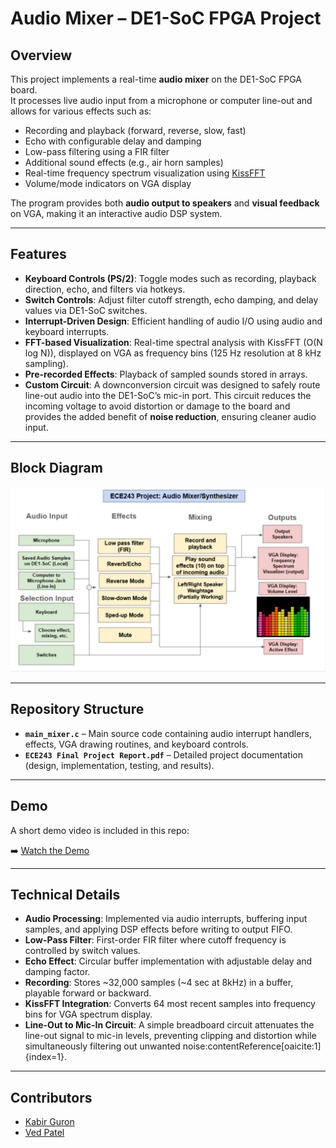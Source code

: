 # Audio Mixer – DE1-SoC FPGA Project

## Overview
This project implements a real-time **audio mixer** on the DE1-SoC FPGA board.  
It processes live audio input from a microphone or computer line-out and allows for various effects such as:  

- Recording and playback (forward, reverse, slow, fast)  
- Echo with configurable delay and damping  
- Low-pass filtering using a FIR filter  
- Additional sound effects (e.g., air horn samples)  
- Real-time frequency spectrum visualization using [KissFFT](https://github.com/mborgerding/kissfft)  
- Volume/mode indicators on VGA display  

The program provides both **audio output to speakers** and **visual feedback** on VGA, making it an interactive audio DSP system.

---

## Features
- **Keyboard Controls (PS/2)**: Toggle modes such as recording, playback direction, echo, and filters via hotkeys.  
- **Switch Controls**: Adjust filter cutoff strength, echo damping, and delay values via DE1-SoC switches.  
- **Interrupt-Driven Design**: Efficient handling of audio I/O using audio and keyboard interrupts.  
- **FFT-based Visualization**: Real-time spectral analysis with KissFFT (O(N log N)), displayed on VGA as frequency bins (125 Hz resolution at 8 kHz sampling).  
- **Pre-recorded Effects**: Playback of sampled sounds stored in arrays.  
- **Custom Circuit**: A downconversion circuit was designed to safely route line-out audio into the DE1-SoC’s mic-in port. This circuit reduces the incoming voltage to avoid distortion or damage to the board and provides the added benefit of **noise reduction**, ensuring cleaner audio input.  

---

## Block Diagram
<p align="center">
  <img src="images/block.JPG" alt="Audio Mixer Block Diagram" width="600"/>
</p>

---

## Repository Structure
- **`main_mixer.c`** – Main source code containing audio interrupt handlers, effects, VGA drawing routines, and keyboard controls.  
- **`ECE243 Final Project Report.pdf`** – Detailed project documentation (design, implementation, testing, and results).  

---

## Demo
A short demo video is included in this repo:  

➡️ [Watch the Demo](https://drive.google.com/file/d/1IuRbUZx9DmW4cU2moNALvZx2G3chC0lR/view?usp=sharing)  

---

## Technical Details
- **Audio Processing**: Implemented via audio interrupts, buffering input samples, and applying DSP effects before writing to output FIFO.  
- **Low-Pass Filter**: First-order FIR filter where cutoff frequency is controlled by switch values.  
- **Echo Effect**: Circular buffer implementation with adjustable delay and damping factor.  
- **Recording**: Stores ~32,000 samples (~4 sec at 8kHz) in a buffer, playable forward or backward.  
- **KissFFT Integration**: Converts 64 most recent samples into frequency bins for VGA spectrum display.  
- **Line-Out to Mic-In Circuit**: A simple breadboard circuit attenuates the line-out signal to mic-in levels, preventing clipping and distortion while simultaneously filtering out unwanted noise:contentReference[oaicite:1]{index=1}.  

---

## Contributors
- [Kabir Guron](https://github.com/KabrG)  
- [Ved Patel](https://github.com/VedPatel10)  
